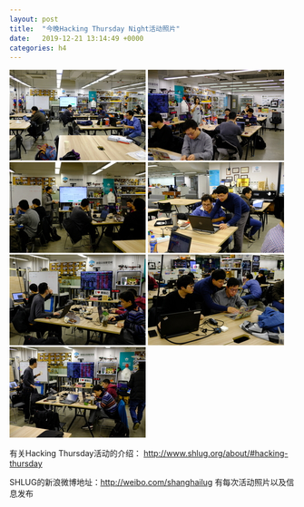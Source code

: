 ```yaml
---
layout: post
title:  "今晚Hacking Thursday Night活动照片"
date:   2019-12-21 13:14:49 +0000
categories: h4
---
```


[<img src='https://raw.githubusercontent.com/shanghailug/res2019q4/master/jc21.h4/jc21_1423_4500+08.240x160.jpg'>](https://raw.githubusercontent.com/shanghailug/res2019q4/master/jc21.h4/jc21_1423_4500+08.JPG)
[<img src='https://raw.githubusercontent.com/shanghailug/res2019q4/master/jc21.h4/jc21_1436_2700+08.240x160.jpg'>](https://raw.githubusercontent.com/shanghailug/res2019q4/master/jc21.h4/jc21_1436_2700+08.JPG)
[<img src='https://raw.githubusercontent.com/shanghailug/res2019q4/master/jc21.h4/jc21_1439_0700+08.240x160.jpg'>](https://raw.githubusercontent.com/shanghailug/res2019q4/master/jc21.h4/jc21_1439_0700+08.JPG)
[<img src='https://raw.githubusercontent.com/shanghailug/res2019q4/master/jc21.h4/jc21_1500_4600+08.240x160.jpg'>](https://raw.githubusercontent.com/shanghailug/res2019q4/master/jc21.h4/jc21_1500_4600+08.JPG)
[<img src='https://raw.githubusercontent.com/shanghailug/res2019q4/master/jc21.h4/jc21_1516_3700+08.240x160.jpg'>](https://raw.githubusercontent.com/shanghailug/res2019q4/master/jc21.h4/jc21_1516_3700+08.JPG)
[<img src='https://raw.githubusercontent.com/shanghailug/res2019q4/master/jc21.h4/jc21_1532_0800+08.240x160.jpg'>](https://raw.githubusercontent.com/shanghailug/res2019q4/master/jc21.h4/jc21_1532_0800+08.JPG)
[<img src='https://raw.githubusercontent.com/shanghailug/res2019q4/master/jc21.h4/jc21_1621_0700+08.240x160.jpg'>](https://raw.githubusercontent.com/shanghailug/res2019q4/master/jc21.h4/jc21_1621_0700+08.JPG)

有关Hacking Thursday活动的介绍：
http://www.shlug.org/about/#hacking-thursday

SHLUG的新浪微博地址：http://weibo.com/shanghailug 有每次活动照片以及信息发布


